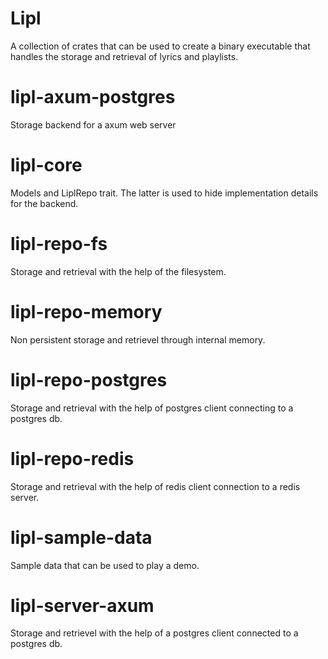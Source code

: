 # Lipl

A collection of crates that can be used to create a binary executable that handles the storage and retrieval of lyrics and playlists.

# lipl-axum-postgres

Storage backend for a axum web server

# lipl-core

Models and LiplRepo trait. The latter is used to hide implementation details for the backend.

# lipl-repo-fs

Storage and retrieval with the help of the filesystem.

# lipl-repo-memory

Non persistent storage and retrievel through internal memory. 

# lipl-repo-postgres

Storage and retrieval with the help of postgres client connecting to a postgres db.

# lipl-repo-redis

Storage and retrieval with the help of redis client connection to a redis server.

# lipl-sample-data

Sample data that can be used to play a demo.

# lipl-server-axum

Storage and retrievel with the help of a postgres client connected to a postgres db.
